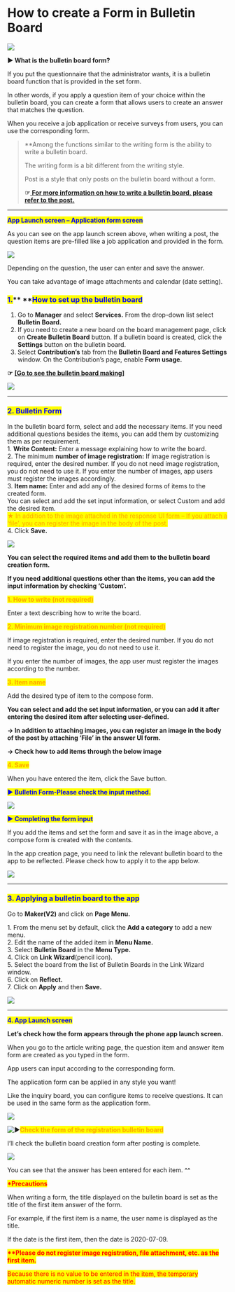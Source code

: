 # How to create a Form in Bulletin Board

![](https://support.swing2app.com/wp-content/uploads/2018/09/bb6.png)

**▶ What is the bulletin board form?** &#x20;

If you put the questionnaire that the administrator wants, it is a bulletin board function that is provided in the set form.

In other words, if you apply a question item of your choice within the bulletin board, you can create a form that allows users to create an answer that matches the question.

When you receive a job application or receive surveys from users, you can use the corresponding form.

> \*\*Among the functions similar to the writing form is the ability to write a bulletin board.
>
> The writing form is a bit different from the writing style.&#x20;
>
> Post is a style that only posts on the bulletin board without a form.
>
> **☞**[ **For more information on how to write a bulletin board, please refer to the post.** ](bulletinboard-form.md)

***

<mark style="color:blue;">**App Launch screen – Application form screen**</mark>

As you can see on the app launch screen above, when writing a post, the question items are pre-filled like a job application and provided in the form.

![](https://support.swing2app.com/wp-content/uploads/2018/09/90@3x.png)

Depending on the question, the user can enter and save the answer.

You can take advantage of image attachments and calendar (date setting).&#x20;



### <mark style="color:blue;">**1.**</mark>**  **<mark style="color:blue;">**How to set up the bulletin board**</mark>

1. Go to **Manager** and select **Services.** From the drop-down list select **Bulletin Board.**
2. If you need to create a new board on the board management page, click on  **Create Bulletin Board** button. If a bulletin board is created, click the **Settings** button on the bulletin board.
3. Select **Contribution’s** tab from the **Bulletin Board and Features Settings** window. On the Contribution’s page, enable **Form usage.**

**☞** [**\[Go to see the bulletin board making\]**](create-bulletinboard.md)

![](https://support.swing2app.com/wp-content/uploads/2018/09/b27-e1587041340115-1-1.png)

***

### <mark style="color:blue;">**2. Bulletin Form**</mark>

In the bulletin board form, select and add the necessary items. If you need additional questions besides the items, you can add them by customizing them as per requirement.\
1\. **Write Content:** Enter a message explaining how to write the board.\
2\. The minimum **number of image registration:** If image registration is required, enter the desired number. If you do not need image registration, you do not need to use it. If you enter the number of images, app users must register the images accordingly.\
3\. **Item name:** Enter and add any of the desired forms of items to the created form.\
You can select and add the set input information, or select Custom and add the desired item.\
<mark style="color:orange;">★ In addition to the image attached in the response UI form – If you attach a ‘file’, you can register the image in the body of the post.</mark>\
4\. Click **Save.**

![](https://support.swing2app.com/wp-content/uploads/2018/09/b27-2.png)

**You can select the required items and add them to the bulletin board creation form.**

**If you need additional questions other than the items, you can add the input information by checking ‘Custom’.**

<mark style="color:orange;">**1. How to write (not required)**</mark>

Enter a text describing how to write the board.

<mark style="color:orange;">**2. Minimum image registration number (not required)**</mark>

If image registration is required, enter the desired number. If you do not need to register the image, you do not need to use it.

If you enter the number of images, the app user must register the images according to the number.

<mark style="color:orange;">**3. Item name**</mark>

Add the desired type of item to the compose form.

**You can select and add the set input information, or you can add it after entering the desired item after selecting user-defined.**

**→ In addition to attaching images, you can register an image in the body of the post by attaching ‘File’ in the answer UI form.**

**→ Check how to add items through the below image**

<mark style="color:orange;">**4. Save**</mark>

When you have entered the item, click the Save button.

<mark style="color:blue;">**▶ Bulletin Form-Please check the input method.**</mark>

![](https://support.swing2app.com/wp-content/uploads/2018/09/%EB%85%B9%ED%99%94\_2020\_05\_07\_18\_02\_38\_768.gif)

<mark style="color:blue;">**▶ Completing the form input**</mark>

If you add the items and set the form and save it as in the image above, a compose form is created with the contents.

In the app creation page, you need to link the relevant bulletin board to the app to be reflected. Please check how to apply it to the app below.

![](https://support.swing2app.com/wp-content/uploads/2018/09/Group-2777.png)

***

### <mark style="color:blue;">**3. Applying a bulletin board to the app**</mark>

Go to **Maker(V2)** and click on **Page Menu.**

1\. From the menu set by default, click the **Add a category** to add a new menu.\
2\. Edit the name of the added item in **Menu Name.**\
3\. Select **Bulletin Board** in the **Menu Type.**\
4\. Click on **Link Wizard**(pencil icon).\
5\. Select the board from the list of Bulletin Boards in the Link Wizard window.\
6\. Click on **Reflect.**\
7\. Click on **Apply** and then **Save.**

![](https://support.swing2app.com/wp-content/uploads/2018/09/b10-e1587040361800.png)

***

<mark style="color:blue;">**4. App Launch screen**</mark>

**Let’s check how the form appears through the phone app launch screen.**

When you go to the article writing page, the question item and answer item form are created as you typed in the form.

App users can input according to the corresponding form.

The application form can be applied in any style you want!

Like the inquiry board, you can configure items to receive questions. It can be used in the same form as the application form.

![](https://support.swing2app.com/wp-content/uploads/2018/09/write1.png)

<img src="https://s.w.org/images/core/emoji/11/svg/25b6.svg" alt="▶" data-size="line"><mark style="color:orange;">**Check the form of the registration bulletin board**</mark>

I’ll check the bulletin board creation form after posting is complete.

![](https://support.swing2app.com/wp-content/uploads/2018/09/234@3x.png)

You can see that the answer has been entered for each item. ^^

<mark style="color:red;">**\*Precautions**</mark>

When writing a form, the title displayed on the bulletin board is set as the title of the first item answer of the form.

For example, if the first item is a name, the user name is displayed as the title.

If the date is the first item, then the date is 2020-07-09.

<mark style="color:red;">**\*\*Please do not register image registration, file attachment, etc. as the first item.**</mark>

<mark style="color:red;">Because there is no value to be entered in the item, the temporary automatic numeric number is set as the title.</mark>
